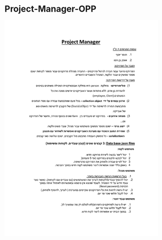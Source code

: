 # Project-Manager-OPP


<a href="https://github.com/tomeryosef/Project-Manager-OPP-/blob/main/Project_Manager_ofektomer%20(Project%20Stracture).pdf" class="image fit"><img src="https://github.com/tomeryosef/Project-Manager-OPP-/blob/main/Project_Manager_ofektomer%20(Project%20Stracture).pdf" alt=""></a>

